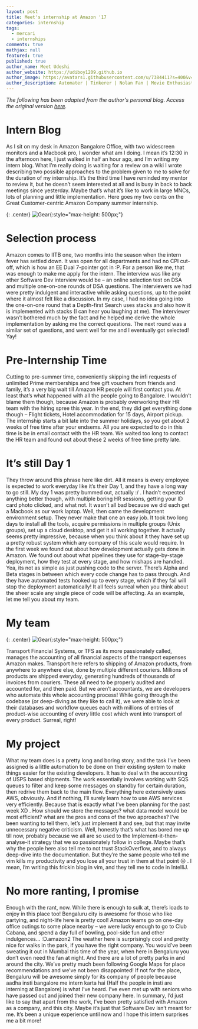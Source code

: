 ```yaml
---
layout: post
title: Meet's internship at Amazon '17
categories: internship
tags:
  - mercari
  - internships
comments: true
mathjax: null
featured: true
published: true
author_name: Meet Udeshi
author_website: https://udiboy1209.github.io
author_image: https://avatars1.githubusercontent.com/u/7384411?s=400&v=4
author_description: Automater | Tinkerer | Nolan Fan | Movie Enthusiast
---
```


*The following has been adapted from the author's personal blog. Access the original version [here](http://udiboy1209.github.io/2017-06-12-its-still-day-1/).*

# Intern Blog

As I sit on my desk in Amazon Bangalore Office, with two widescreen monitors and a Macbook pro, I wonder what am I doing. I mean it’s 12:30 in the afternoon here, I just walked in half an hour ago, and I’m writing my intern blog. What I’m really doing is waiting for a review on a wiki I wrote describing two possible approaches to the problem given to me to solve for the duration of my internship. It’s the third time I have reminded my mentor to review it, but he doesn’t seem interested at all and is busy in back to back meetings since yesterday. Maybe that’s what it’s like to work in large MNCs, lots of planning and little implementation. Here goes my two cents on the Great Customer-centric Amazon Company summer internship.

{: .center}
![Gear](http://udiboy1209.github.io/assets/blog/amazon_desk.jpg "Gear"){:style="max-height: 500px;"}

# Selection process
Amazon comes to IITB one, two months into the season when the intern fever has settled down. It was open for all departments and had no CPI cut-off, which is how an EE Dual 7-pointer got in :P. For a person like me, that was enough to make me apply for the intern. The interview was like any other Software Dev interview would be – an online selection test on DSA and multiple one-on-one rounds of DSA questions. The interviewers we had were pretty indulgent and interactive while asking questions, up to the point where it almost felt like a discussion.
In my case, I had no idea going into the one-on-one round that a Depth-first Search uses stacks and also how it is implemented with stacks (I can hear you laughing at me). The interviewer wasn’t bothered much by the fact and he helped me derive the whole implementation by asking me the correct questions. The next round was a similar set of questions, and went well for me and I eventually got selected! Yay!
# Pre-Internship Time
Cutting to pre-summer time, conveniently skipping the infi requests of unlimited Prime memberships and free gift vouchers from friends and family, it’s a very big wait till Amazon HR people will first contact you. At least that’s what happened with all the people going to Bangalore. I wouldn’t blame them though, because Amazon is probably overworking their HR team with the hiring spree this year. In the end, they did get everything done though – Flight tickets, Hotel accommodation for 15 days, Airport pickup.
The internship starts a bit late into the summer holidays, so you get about 2 weeks of free time after your endsems. All you are expected to do in this time is be in email contact with the HR team. We waited too long to contact the HR team and found out about these 2 weeks of free time pretty late.

# It’s still Day 1
They throw around this phrase here like dirt. All it means is every employee is expected to work everyday like it’s their Day 1, and they have a long way to go still. My day 1 was pretty bummed out, actually :/ . I hadn’t expected anything better though, with multiple boring HR sessions, getting your ID card photo clicked, and what not. It wasn’t all bad because we did each get a Macbook as our work laptop.
Well, then came the development environment setup. They never make that one an easy job. It took two long days to install all the tools, acquire permissions in multiple groups (Unix groups), set up a cloud desktop, and get it all working together. It actually seems pretty impressive, because when you think about it they have set up a pretty robust system which any company of this scale would require. In the first week we found out about how development actually gets done in Amazon. We found out about what pipelines they use for stage-by-stage deployment, how they test at every stage, and how mishaps are handled. Yea, its not as simple as just pushing code to the server. There’s Alpha and Beta stages in between which every code change has to pass through. And they have automated tests hooked up to every stage, which if they fail will stop the deployment automatically!
It all feels surreal when you think about the sheer scale any single piece of code will be affecting. As an example, let me tell you about my team.
# My team
{: .center}
![Gear](https://summerblog.insightiitb.org/wp-content/uploads/2017/06/amazon2-1.jpg "Gear"){:style="max-height: 500px;"}

Transport Financial Systems, or TFS as its more passionately called, manages the accounting of all financial aspects of the transport expenses Amazon makes. Transport here refers to shipping of Amazon products, from anywhere to anywhere else, done by multiple different couriers. Millions of products are shipped everyday, generating hundreds of thousands of invoices from couriers. These all need to be properly audited and accounted for, and then paid. But we aren’t accountants, we are developers who automate this whole accounting process! While going through the codebase (or deep-diving as they like to call it), we were able to look at their databases and workflow queues each with millions of entries of product-wise accounting of every little cost which went into transport of every product. Surreal, right!

# My project
What my team does is a pretty long and boring story, and the task I’ve been assigned is a little automation to be done on their existing system to make things easier for the existing developers. It has to deal with the accounting of USPS based shipments.
The work essentially involves working with SQS queues to filter and keep some messages on standby for certain duration, then redrive them back to the main flow. Everything here extensively uses AWS, obviously. And if nothing, I’ll surely learn how to use AWS services very efficiently. Because that is exactly what I’ve been planning for the past week XD . How should we store the messages? what data model would be most efficient? what are the pros and cons of the two approaches? I’ve been wanting to tell them, let’s just implement it and see, but that may invite unnecessary negative criticism. Well, honestly that’s what has bored me up till now, probably because we all are so used to the Implement-it-then-analyse-it strategy that we so passionately follow in college. Maybe that’s why the people here also tell me to not trust StackOverflow, and to always deep-dive into the documentation. But they’re the same people who tell me vim kills my productivity and you lose all your trust in them at that point 😛 . I mean, I’m writing this frickin blog in vim, and they tell me to code in IntelliJ.

# No more ranting, I promise
Enough with the rant, now. While there is enough to sulk at, there’s loads to enjoy in this place too! Bengaluru city is awesome for those who like partying, and night-life here is pretty cool! Amazon teams go on one-day office outings to some place nearby – we were lucky enough to go to Club Cabana, and spend a day full of bowling, pool-side fun and other indulgences… :D.amazon2
The weather here is surprisingly cool and pretty nice for walks in the park, if you have the right company. You would’ve been sweating it out in Mumbai this time of the year, when here in Bengaluru you don’t even need the fan at night. And there are a lot of pretty parks in and around the city. We’ve pretty much been following Google Maps for place recommendations and we’ve not been disappointed!
If not for the place, Bengaluru will be awesome simply for its company of people because aadha insti bangalore me intern karta hai (Half the people in insti are interning at Bangalore) is what I’ve heard. I’ve even met up with seniors who have passed out and joined their new company here.
In summary, I’d just like to say that apart from the work, I’ve been pretty satisfied with Amazon as a company, and this city. Maybe it’s just that Software Dev isn’t meant for me. It’s been a unique experience until now and I hope this intern surprises me a bit more!